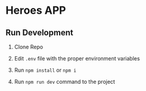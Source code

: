 # Heroes APP

## Run Development

1. Clone Repo

2. Edit `.env` file with the proper environment variables

3. Run `npm install` or `npm i`

4. Run `npm run dev` command to the project
